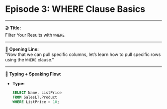# Episode 3: WHERE Clause Basics

---

🎬 **Title:**  
Filter Your Results with `WHERE`

---

🎤 **Opening Line:**  
"Now that we can pull specific columns, let’s learn how to pull specific rows using the `WHERE` clause."

---

🧠 **Typing + Speaking Flow:**

- **Type:**  
  ```sql
  SELECT Name, ListPrice  
  FROM SalesLT.Product  
  WHERE ListPrice > 10;
